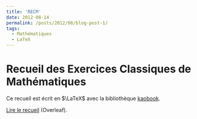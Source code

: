 ```yaml
---
title: 'RECM'
date: 2012-08-14
permalink: /posts/2012/08/blog-post-1/
tags:
  - Mathématiques
  - LaTeX
---
```


# Recueil des Exercices Classiques de Mathématiques

Ce recueil est écrit en $\LaTeX$ avec la bibliothèque [kaobook](https://github.com/fmarotta/kaobook). 

[Lire le recueil](https://www.overleaf.com/read/ydhnzxprjkqb) (Overleaf).